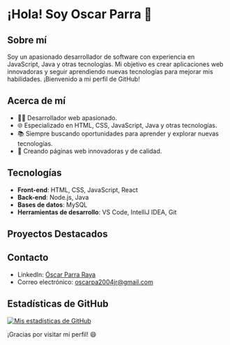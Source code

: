 # ¡Hola! Soy Oscar Parra 👋

## Sobre mí

Soy un apasionado desarrollador de software con experiencia en JavaScript, Java y otras tecnologías. Mi objetivo es crear aplicaciones web innovadoras 
y seguir aprendiendo nuevas tecnologías para mejorar mis habilidades.
¡Bienvenido a mi perfil de GitHub!

## Acerca de mí

- 👨‍💻 Desarrollador web apasionado.
- 🌐 Especializado en HTML, CSS, JavaScript, Java y otras tecnologías.
- 📚 Siempre buscando oportunidades para aprender y explorar nuevas tecnologías.
- 🚀 Creando páginas web innovadoras y de calidad.

## Tecnologías

- **Front-end**: HTML, CSS, JavaScript, React
- **Back-end**: Node.js, Java
- **Bases de datos**: MySQL
- **Herramientas de desarrollo**: VS Code, IntelliJ IDEA, Git

## Proyectos Destacados


## Contacto

- LinkedIn: [Óscar Parra Raya](http://linkedin.com/in/óscar-parra-raya-5206ba25a)
- Correo electrónico: oscarpa2004jr@gmail.com

## Estadísticas de GitHub

[![Mis estadísticas de GitHub](https://github-readme-stats.vercel.app/api?username=parrAaa29&show_icons=true&theme=dark)](https://github.com/parrAaa29/github-readme-stats)

¡Gracias por visitar mi perfil! 😄
